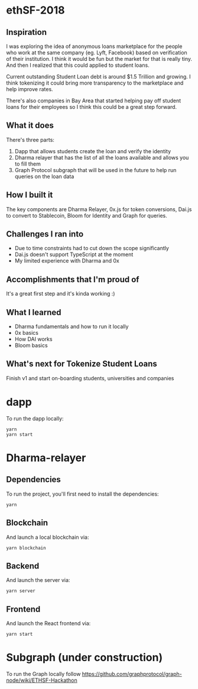 # ethSF-2018

## Inspiration
I was exploring the idea of anonymous loans marketplace for the people who work at the same company (eg. Lyft, Facebook) based on verification of their institution. I think it would be fun but the market for that is really tiny. And then I realized that this could applied to student loans.

Current outstanding Student Loan debt is around $1.5 Trillion and growing. I think tokenizing it could bring more transparency to the marketplace and help improve rates.

There's also companies in Bay Area that started helping pay off student loans for their employees so I think this could be a great step forward.

## What it does
There's three parts:

1. Dapp that allows students create the loan and verify the identity
2. Dharma relayer that has the list of all the loans available and allows you to fill them
3. Graph Protocol subgraph that will be used in the future to help run queries on the loan data

## How I built it
The key components are Dharma Relayer, 0x.js for token conversions, Dai.js to convert to Stablecoin, Bloom for Identity and Graph for queries.

## Challenges I ran into
* Due to time constraints had to cut down the scope significantly
* Dai.js doesn't support TypeScript at the moment
* My limited experience with Dharma and 0x

## Accomplishments that I'm proud of
It's a great first step and it's kinda working :)

## What I learned
* Dharma fundamentals and how to run it locally
* 0x basics
* How DAI works
* Bloom basics

## What's next for Tokenize Student Loans
Finish v1 and start on-boarding students, universities and companies

# dapp

To run the dapp locally:
```
yarn
yarn start
```

# Dharma-relayer

## Dependencies

To run the project, you'll first need to install the dependencies:

```
yarn
```

## Blockchain

And launch a local blockchain via:

```
yarn blockchain
```

## Backend

And launch the server via:

```
yarn server
```

## Frontend

And launch the React frontend via:

```
yarn start
```

# Subgraph (under construction)

To run the Graph locally follow https://github.com/graphprotocol/graph-node/wiki/ETHSF-Hackathon